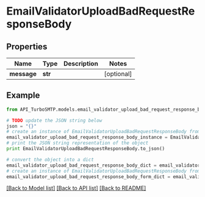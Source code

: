 # EmailValidatorUploadBadRequestResponseBody


## Properties

Name | Type | Description | Notes
------------ | ------------- | ------------- | -------------
**message** | **str** |  | [optional] 

## Example

```python
from API_TurboSMTP.models.email_validator_upload_bad_request_response_body import EmailValidatorUploadBadRequestResponseBody

# TODO update the JSON string below
json = "{}"
# create an instance of EmailValidatorUploadBadRequestResponseBody from a JSON string
email_validator_upload_bad_request_response_body_instance = EmailValidatorUploadBadRequestResponseBody.from_json(json)
# print the JSON string representation of the object
print EmailValidatorUploadBadRequestResponseBody.to_json()

# convert the object into a dict
email_validator_upload_bad_request_response_body_dict = email_validator_upload_bad_request_response_body_instance.to_dict()
# create an instance of EmailValidatorUploadBadRequestResponseBody from a dict
email_validator_upload_bad_request_response_body_form_dict = email_validator_upload_bad_request_response_body.from_dict(email_validator_upload_bad_request_response_body_dict)
```
[[Back to Model list]](../README.md#documentation-for-models) [[Back to API list]](../README.md#documentation-for-api-endpoints) [[Back to README]](../README.md)


